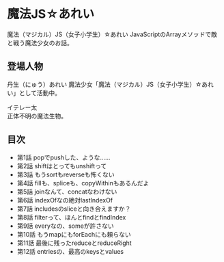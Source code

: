 # 魔法JS☆あれい

魔法（マジカル）JS（女子小学生）☆あれい
JavaScriptのArrayメソッドで敵と戦う魔法少女のお話。

## 登場人物

丹生（にゅう）あれい
魔法少女「魔法（マジカル）JS（女子小学生）☆あれい」として活動中。

イテレー太  
正体不明の魔法生物。

## 目次

* 第1話 popでpushした、ような……
* 第2話 shiftはとってもunshiftって
* 第3話 もうsortもreverseも怖くない
* 第4話 fillも、spliceも、copyWithinもあるんだよ
* 第5話 joinなんて、concatなわけない
* 第6話 indexOfなの絶対lastIndexOf
* 第7話 includesのsliceと向き合えますか？
* 第8話 filterって、ほんとfindとfindIndex
* 第9話 everyなの、someが許さない
* 第10話 もうmapにもforEachにも頼らない
* 第11話 最後に残ったreduceとreduceRight
* 第12話 entriesの、最高のkeysとvalues


<!--stackedit_data:
eyJoaXN0b3J5IjpbLTM1NjYwODgyMSw3MzUyNjEzNzksMTIwMD
E3NjA5MywyMDIyNTQ2NTE5LC04MzM0MDg4NDgsMTAyNzg4NTI4
NiwtMTA4NTM3NjYzMSwtMjAzMTczMzk5Nl19
-->